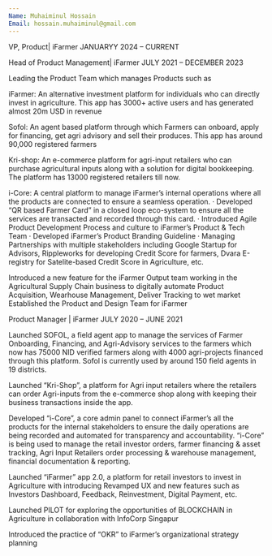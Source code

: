 ```yaml
---
Name: Muhaiminul Hossain
Email: hossain.muhaiminul@gmail.com
---
```

VP, Product| iFarmer
JANUARYY 2024 – CURRENT
 
Head of Product Management| iFarmer
JULY 2021 – DECEMBER 2023


Leading the Product Team which manages Products such as

iFarmer: An alternative investment platform for individuals who can directly invest in agriculture. This app has 3000+ active users and has generated almost 20m USD in revenue

Sofol: An agent based platform through which Farmers can onboard, apply for financing, get agri advisory and sell their produces. This app has around 90,000 registered farmers

Kri-shop: An e-commerce platform for agri-input retailers who can purchase agricultural inputs along with a solution for digital bookkeeping. The platform has 13000 registered retailers till now.

i-Core: A central platform to manage iFarmer’s internal operations where all the products are connected to ensure a seamless operation.
·   	Developed “QR based Farmer Card” in a closed loop eco-system to ensure all the services are transacted and recorded through this card.
·   	Introduced Agile Product Development Process and culture to iFarmer’s Product & Tech Team
·   	Developed iFarmer’s Product Branding Guideline
·   	Managing Partnerships with multiple stakeholders including Google Startup for Advisors, Rippleworks for developing Credit Score for farmers, Dvara E-registry for Satelite-based Credit Score in Agriculture, etc.

Introduced a new feature for the iFarmer Output team working in the Agricultural Supply Chain business to digitally automate Product Acquisition, Wearhouse Management, Deliver Tracking to wet market
Established the Product and Design Team for iFarmer
 

Product Manager | iFarmer
JULY 2020 – JUNE 2021

Launched SOFOL, a field agent app to manage the services of Farmer Onboarding, Financing, and Agri-Advisory services to the farmers which now has 75000 NID verified farmers along with 4000 agri-projects financed through this platform. Sofol is currently used by around 150 field agents in 19 districts.

Launched “Kri-Shop”, a platform for Agri input retailers where the retailers can order Agri-inputs from the e-commerce shop along with keeping their business transactions inside the app.

Developed “i-Core”, a core admin panel to connect iFarmer’s all the products for the internal stakeholders to ensure the daily operations are being recorded and automated for transparency and accountability. “i-Core” is being used to manage the retail investor orders, farmer financing & asset tracking, Agri Input Retailers order processing & warehouse management, financial documentation & reporting.

Launched “iFarmer” app 2.0, a platform for retail investors to invest in Agriculture with introducing Revamped UX and new features such as Investors Dashboard, Feedback, Reinvestment, Digital Payment, etc.

Launched PILOT for exploring the opportunities of BLOCKCHAIN in Agriculture in collaboration with InfoCorp Singapur

Introduced the practice of “OKR” to iFarmer’s organizational strategy planning
